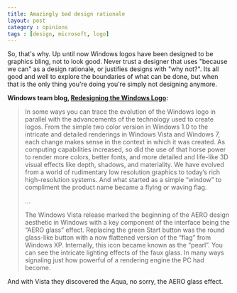 ```yaml
---
title: Amazingly bad design rationale
layout: post
category : opinions
tags : [design, microsoft, logo]
---
```

So, that's why. Up until now Windows logos have been designed to be graphics bling, not to look good. Never trust a designer that uses "because we can" as a design rationale, or justifies designs with "why not?". Its all good and well to explore the boundaries of what can be done, but when that is the only thing you're doing you're simply not designing anymore.

__Windows team blog, [Redesigning the Windows Logo](http://windowsteamblog.com/windows/b/bloggingwindows/archive/2012/02/17/redesigning-the-windows-logo.aspx):__
> In some ways you can trace the evolution of the Windows logo in parallel with the advancements of the technology used to create logos. From the simple two color version in Windows 1.0 to the intricate and detailed renderings in Windows Vista and Windows 7, each change makes sense in the context in which it was created. As computing capabilities increased, so did the use of that horse power to render more colors, better fonts, and more detailed and life-like 3D visual effects like depth, shadows, and materiality. We have evolved from a world of rudimentary low resolution graphics to today’s rich high-resolution systems. And what started as 
> a simple “window” to compliment the product name became a flying or waving flag.
> 
> ...
> 
> The Windows Vista release marked the beginning of the AERO design aesthetic in Windows with a key component of the interface being the “AERO glass” effect. Replacing the green Start button was the round glass-like button with a now flattened version of the “flag” from Windows XP. Internally, this icon became known as the “pearl”. You can see the intricate lighting effects of the faux glass. In many ways signaling just how powerful of a rendering engine the PC had become.

And with Vista they discovered the Aqua, no sorry, the AERO glass effect.
